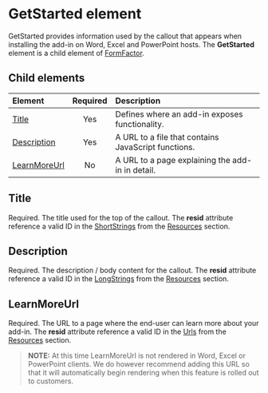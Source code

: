 # GetStarted element

 GetStarted provides information used by the callout that appears when installing the add-in on Word, Excel and PowerPoint hosts. The **GetStarted** element is a child element of [FormFactor](./formfactor.md).

 ## Child elements

| Element                       | Required | Description                                        |
|:------------------------------|:--------:|:---------------------------------------------------|
| [Title](#title)               | Yes      | Defines where an add-in exposes functionality.     |
| [Description](#description)   | Yes      | A URL to a file that contains JavaScript functions.|
| [LearnMoreUrl](#learnmoreurl) | No       | A URL to a page explaining the add-in in detail.   |


## Title 
Required. The title used for the top of the callout. The **resid** attribute reference a valid ID in the [ShortStrings](./resources.md#shortstrings) from the [Resources](./resources.md) section.

## Description
Required. The description / body content for the callout. The **resid** attribute reference a valid ID in the [LongStrings](./resources.md#longstrings) from the [Resources](./resources.md) section.

## LearnMoreUrl
Required. The URL to a page where the end-user can learn more about your add-in. The **resid** attribute reference a valid ID in the [Urls](./resources.md#urls) from the [Resources](./resources.md) section.

> **NOTE:** At this time LearnMoreUrl is not rendered in Word, Excel or PowerPoint clients. We do however recommend adding this URL so that it will automatically begin rendering when this feature is rolled out to customers. 
